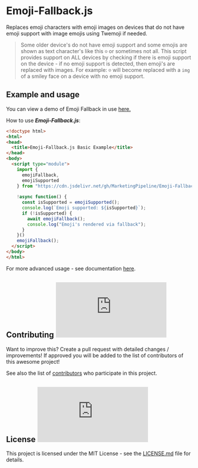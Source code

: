 # Emoji-Fallback.js
Replaces emoji characters with emoji images on devices that do not have emoji support with image emojis using Twemoji if needed.

> Some older device's do not have emoji support and some emojis are shown as text character's like this <code>☺</code> or sometimes not all. This script provides support on ALL devices by checking if there is emoji support on the device - if no emoji support is detected, then emoji's are replaced with images. For example: <code>☺</code> will become replaced with a <code>img</code> of a smiley face on a device with no emoji support.

## Example and usage

You can view a demo of Emoji Fallback in use [here.](https://marketingpipeline.github.io/Emoji-Fallback.js)


How to use <b><i>Emoji-Fallback.js</b></i>:

```html
<!doctype html>
<html>
<head>
  <title>Emoji-Fallback.js Basic Example</title>
</head>
<body>
  <script type="module">
    import {
      emojiFallback,
      emojiSupported
    } from "https://cdn.jsdelivr.net/gh/MarketingPipeline/Emoji-Fallback.js@latest/dist/emoji-fallback.min.js";
 
    !async function() {
      const isSupported = emojiSupported();
      console.log(`Emoji supported: ${isSupported}`);
      if (!isSupported) {
        await emojiFallback();
        console.log("Emoji's rendered via fallback");
      }
    }()
    emojiFallback();
  </script>
</body>
</html>
```



For more advanced usage - see documentation [here](https://github.com/MarketingPipeline/Emoji-Fallback.js/wiki).



## Contributing ![GitHub](https://img.shields.io/github/contributors/MarketingPipeline/Emoji-Fallback.js)

Want to improve this? Create a pull request with detailed changes / improvements! If approved you will be added to the list of contributors of this awesome project!



See also the list of
[contributors](https://github.com/MarketingPipeline/Emoji-Fallback.js/graphs/contributors) who
participate in this project.

## License ![GitHub](https://img.shields.io/github/license/MarketingPipeline/Emoji-Fallback.js)

This project is licensed under the MIT License - see the
[LICENSE.md](https://github.com/MarketingPipeline/Emoji-Fallback.js/blob/main/LICENSE) file for
details.
